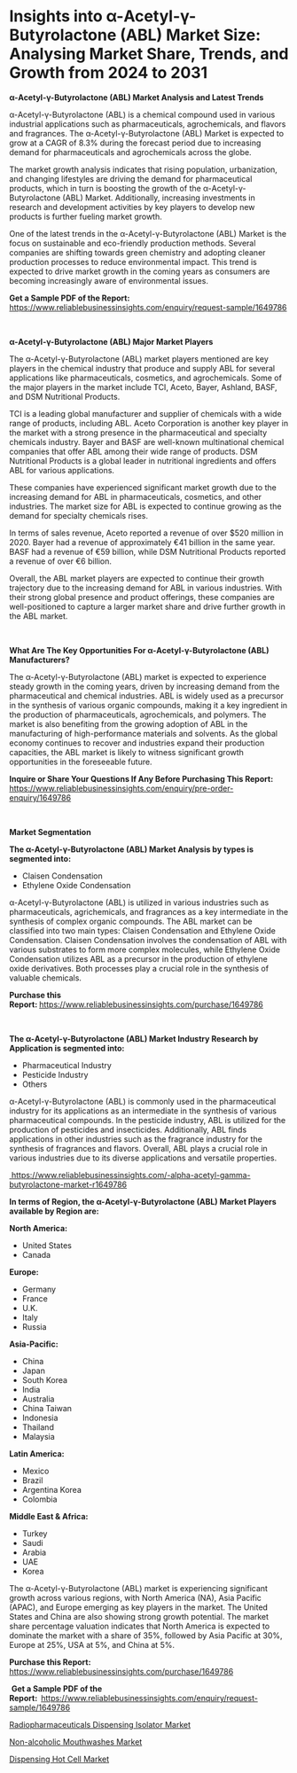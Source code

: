 <p><h1>Insights into α-Acetyl-γ-Butyrolactone (ABL) Market Size: Analysing Market Share, Trends, and Growth from 2024 to 2031</h1></p><p><strong>α-Acetyl-γ-Butyrolactone (ABL) Market Analysis and Latest Trends</strong></p>
<p><p>α-Acetyl-γ-Butyrolactone (ABL) is a chemical compound used in various industrial applications such as pharmaceuticals, agrochemicals, and flavors and fragrances. The α-Acetyl-γ-Butyrolactone (ABL) Market is expected to grow at a CAGR of 8.3% during the forecast period due to increasing demand for pharmaceuticals and agrochemicals across the globe. </p><p>The market growth analysis indicates that rising population, urbanization, and changing lifestyles are driving the demand for pharmaceutical products, which in turn is boosting the growth of the α-Acetyl-γ-Butyrolactone (ABL) Market. Additionally, increasing investments in research and development activities by key players to develop new products is further fueling market growth.</p><p>One of the latest trends in the α-Acetyl-γ-Butyrolactone (ABL) Market is the focus on sustainable and eco-friendly production methods. Several companies are shifting towards green chemistry and adopting cleaner production processes to reduce environmental impact. This trend is expected to drive market growth in the coming years as consumers are becoming increasingly aware of environmental issues.</p></p>
<p><strong>Get a Sample PDF of the Report:&nbsp;</strong> <a href="https://www.reliablebusinessinsights.com/enquiry/request-sample/1649786">https://www.reliablebusinessinsights.com/enquiry/request-sample/1649786</a></p>
<p>&nbsp;</p>
<p><strong>α-Acetyl-γ-Butyrolactone (ABL) Major Market Players</strong></p>
<p><p>The α-Acetyl-γ-Butyrolactone (ABL) market players mentioned are key players in the chemical industry that produce and supply ABL for several applications like pharmaceuticals, cosmetics, and agrochemicals. Some of the major players in the market include TCI, Aceto, Bayer, Ashland, BASF, and DSM Nutritional Products. </p><p>TCI is a leading global manufacturer and supplier of chemicals with a wide range of products, including ABL. Aceto Corporation is another key player in the market with a strong presence in the pharmaceutical and specialty chemicals industry. Bayer and BASF are well-known multinational chemical companies that offer ABL among their wide range of products. DSM Nutritional Products is a global leader in nutritional ingredients and offers ABL for various applications.</p><p>These companies have experienced significant market growth due to the increasing demand for ABL in pharmaceuticals, cosmetics, and other industries. The market size for ABL is expected to continue growing as the demand for specialty chemicals rises.</p><p>In terms of sales revenue, Aceto reported a revenue of over $520 million in 2020. Bayer had a revenue of approximately €41 billion in the same year. BASF had a revenue of €59 billion, while DSM Nutritional Products reported a revenue of over €6 billion.</p><p>Overall, the ABL market players are expected to continue their growth trajectory due to the increasing demand for ABL in various industries. With their strong global presence and product offerings, these companies are well-positioned to capture a larger market share and drive further growth in the ABL market.</p></p>
<p>&nbsp;</p>
<p><strong>What Are The Key Opportunities For α-Acetyl-γ-Butyrolactone (ABL) Manufacturers?</strong></p>
<p><p>The α-Acetyl-γ-Butyrolactone (ABL) market is expected to experience steady growth in the coming years, driven by increasing demand from the pharmaceutical and chemical industries. ABL is widely used as a precursor in the synthesis of various organic compounds, making it a key ingredient in the production of pharmaceuticals, agrochemicals, and polymers. The market is also benefiting from the growing adoption of ABL in the manufacturing of high-performance materials and solvents. As the global economy continues to recover and industries expand their production capacities, the ABL market is likely to witness significant growth opportunities in the foreseeable future.</p></p>
<p><strong>Inquire or Share Your Questions If Any Before Purchasing This Report:</strong> <a href="https://www.reliablebusinessinsights.com/enquiry/pre-order-enquiry/1649786">https://www.reliablebusinessinsights.com/enquiry/pre-order-enquiry/1649786</a></p>
<p>&nbsp;</p>
<p><strong>Market Segmentation</strong></p>
<p><strong>The α-Acetyl-γ-Butyrolactone (ABL) Market Analysis by types is segmented into:</strong></p>
<p><ul><li>Claisen Condensation</li><li>Ethylene Oxide Condensation</li></ul></p>
<p><p>α-Acetyl-γ-Butyrolactone (ABL) is utilized in various industries such as pharmaceuticals, agrichemicals, and fragrances as a key intermediate in the synthesis of complex organic compounds. The ABL market can be classified into two main types: Claisen Condensation and Ethylene Oxide Condensation. Claisen Condensation involves the condensation of ABL with various substrates to form more complex molecules, while Ethylene Oxide Condensation utilizes ABL as a precursor in the production of ethylene oxide derivatives. Both processes play a crucial role in the synthesis of valuable chemicals.</p></p>
<p><strong>Purchase this Report:&nbsp;</strong><a href="https://www.reliablebusinessinsights.com/purchase/1649786">https://www.reliablebusinessinsights.com/purchase/1649786</a></p>
<p>&nbsp;</p>
<p><strong>The α-Acetyl-γ-Butyrolactone (ABL) Market Industry Research by Application is segmented into:</strong></p>
<p><ul><li>Pharmaceutical Industry</li><li>Pesticide Industry</li><li>Others</li></ul></p>
<p><p>α-Acetyl-γ-Butyrolactone (ABL) is commonly used in the pharmaceutical industry for its applications as an intermediate in the synthesis of various pharmaceutical compounds. In the pesticide industry, ABL is utilized for the production of pesticides and insecticides. Additionally, ABL finds applications in other industries such as the fragrance industry for the synthesis of fragrances and flavors. Overall, ABL plays a crucial role in various industries due to its diverse applications and versatile properties.</p></p>
<p><a href="https://www.reliablebusinessinsights.com/-alpha-acetyl-gamma-butyrolactone-market-r1649786">&nbsp;https://www.reliablebusinessinsights.com/-alpha-acetyl-gamma-butyrolactone-market-r1649786</a></p>
<p><strong>In terms of Region, the α-Acetyl-γ-Butyrolactone (ABL) Market Players available by Region are:</strong></p>
<p>
    <p> <strong> North America: </strong>
        <ul>
            <li>United States</li>
            <li>Canada</li>
        </ul>
        </p> 
    <p> <strong> Europe: </strong>
        <ul>
            <li>Germany</li>
            <li>France</li>
            <li>U.K.</li>
            <li>Italy</li>
            <li>Russia</li>
        </ul>
        </p> 
    <p> <strong> Asia-Pacific: </strong>
        <ul>
            <li>China</li>
            <li>Japan</li>
            <li>South Korea</li>
            <li>India</li>
            <li>Australia</li>
            <li>China Taiwan</li>
            <li>Indonesia</li>
            <li>Thailand</li>
            <li>Malaysia</li>
        </ul>
        </p> 
    <p> <strong> Latin America: </strong>
        <ul>
            <li>Mexico</li>
            <li>Brazil</li>
            <li>Argentina Korea</li>
            <li>Colombia</li>
        </ul>
        </p> 
    <p> <strong> Middle East & Africa: </strong>
        <ul>
            <li>Turkey</li>
            <li>Saudi</li>
            <li>Arabia</li>
            <li>UAE</li>
            <li>Korea</li>
        </ul>
    </p>
    </p>
<p><p>The α-Acetyl-γ-Butyrolactone (ABL) market is experiencing significant growth across various regions, with North America (NA), Asia Pacific (APAC), and Europe emerging as key players in the market. The United States and China are also showing strong growth potential. The market share percentage valuation indicates that North America is expected to dominate the market with a share of 35%, followed by Asia Pacific at 30%, Europe at 25%, USA at 5%, and China at 5%.</p></p>
<p><strong>Purchase this Report: </strong><a href="https://www.reliablebusinessinsights.com/purchase/1649786">https://www.reliablebusinessinsights.com/purchase/1649786</a></p>
<p>&nbsp;<strong>Get a Sample PDF of the Report:&nbsp;&nbsp;</strong><a href="https://www.reliablebusinessinsights.com/enquiry/request-sample/1649786">https://www.reliablebusinessinsights.com/enquiry/request-sample/1649786</a></p>
<p><strong></strong></p>
<p><p><a href="https://github.com/niyotibauri9/Market-Research-Report-List-1/blob/main/radiopharmaceuticals-dispensing-isolator-market.md">Radiopharmaceuticals Dispensing Isolator Market</a></p><p><a href="https://github.com/KavonHansen645/Market-Research-Report-List-1/blob/main/non-alcoholic-mouthwashes-market.md">Non-alcoholic Mouthwashes Market</a></p><p><a href="https://github.com/ajiariaa/Market-Research-Report-List-1/blob/main/dispensing-hot-cell-market.md">Dispensing Hot Cell Market</a></p></p>